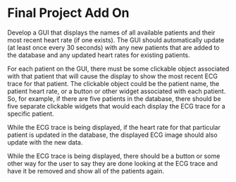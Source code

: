 # Final Project Add On

Develop a GUI that displays the names of all available patients and 
their most recent heart rate (if one exists).  The GUI should automatically
update (at least once every 30 seconds) with any new patients that are
added to the database and any updated heart rates for existing patients.

For each patient on the GUI, there must be some clickable object associated
with that patient that will cause the display to show the most recent
ECG trace for that patient.  The clickable object could be the patient
name, the patient heart rate, or a button or other widget associated with
each patient.  So, for example, if there are five patients in the 
database, there should be five separate clickable widgets that would each
display the ECG trace for a specific patient.  

While the ECG trace is being displayed, if the heart rate for that particular
patient is updated in the database, the displayed ECG image should also 
update with the new data.

While the ECG trace is being displayed, there should be a button or some other 
way for the user to say they are done looking at the ECG trace and have it
be removed and show all of the patients again.